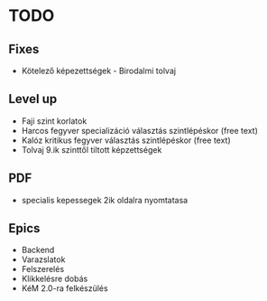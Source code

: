 # TODO

## Fixes
- Kötelező képezettségek - Birodalmi tolvaj

## Level up
- Faji szint korlatok
- Harcos fegyver specializáció választás szintlépéskor (free text)
- Kalóz kritikus fegyver választás szintlépéskor (free text)
- Tolvaj 9.ik szinttől tiltott képzettségek

## PDF
- specialis kepessegek 2ik oldalra nyomtatasa

## Epics
- Backend
- Varazslatok
- Felszerelés
- Klikkelésre dobás
- KéM 2.0-ra felkészülés